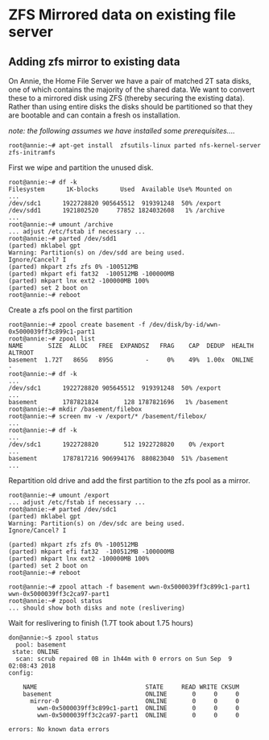 <!-- ZFSMirroredFromExisting, Version: 1, Modified: 2018/12/02, Author: trac -->
# ZFS Mirrored data on existing file server
## Adding zfs mirror to existing data
On Annie, the Home File Server we have a pair of matched 2T sata disks, one of which contains the majority of the shared data. We want to convert these to a mirrored disk using  ZFS  (thereby securing the existing data). Rather than using entire disks the disks should be partitioned so that they are bootable and can contain a fresh os installation.

_note: the following assumes we have installed some prerequisites...._
	
	root@annie:~# apt-get install  zfsutils-linux parted nfs-kernel-server zfs-initramfs 
	
First we wipe and partition the unused disk.
	
	root@annie:~# df -k
	Filesystem      1K-blocks      Used  Available Use% Mounted on
	...
	/dev/sdc1      1922728820 905645512  919391248  50% /export
	/dev/sdd1      1921802520     77852 1824032608   1% /archive
	...
	root@annie:~# umount /archive
	... adjust /etc/fstab if necessary ...
	root@annie:~# parted /dev/sdd1
	(parted) mklabel gpt                                                    
	Warning: Partition(s) on /dev/sdd are being used.
	Ignore/Cancel? I                                                          
	(parted) mkpart zfs zfs 0% -100512MB
	(parted) mkpart efi fat32  -100512MB -100000MB
	(parted) mkpart lnx ext2 -100000MB 100%                                   
	(parted) set 2 boot on            
	root@annie:~# reboot                                 
	
Create a zfs pool on the first partition
	
	root@annie:~# zpool create basement -f /dev/disk/by-id/wwn-0x5000039ff3c899c1-part1
	root@annie:~# zpool list
	NAME       SIZE  ALLOC   FREE  EXPANDSZ   FRAG    CAP  DEDUP  HEALTH  ALTROOT
	basement  1.72T   865G   895G         -     0%    49%  1.00x  ONLINE  -
	root@annie:~# df -k
	...
	/dev/sdc1      1922728820 905645512  919391248  50% /export
	...
	basement       1787821824       128 1787821696   1% /basement
	root@annie:~# mkdir /basement/filebox
	root@annie:~# screen mv -v /export/* /basement/filebox/
	...
	root@annie:~# df -k
	...
	/dev/sdc1      1922728820       512 1922728820    0% /export
	...
	basement       1787817216 906994176  880823040  51% /basement
	...
	
Repartition old drive and add the first partition to  the zfs pool as a mirror.
	
	root@annie:~# umount /export
	... adjust /etc/fstab if necessary ...
	root@annie:~# parted /dev/sdc1
	(parted) mklabel gpt                                                    
	Warning: Partition(s) on /dev/sdc are being used.                                  
	Ignore/Cancel? I                                                          
	
	(parted) mkpart zfs zfs 0% -100512MB
	(parted) mkpart efi fat32  -100512MB -100000MB
	(parted) mkpart lnx ext2 -100000MB 100%                                   
	(parted) set 2 boot on            
	root@annie:~# reboot                                 
	
	root@annie:~# zpool attach -f basement wwn-0x5000039ff3c899c1-part1 wwn-0x5000039ff3c2ca97-part1
	root@annie:~# zpool status 
	... should show both disks and note (reslivering)
	
Wait for reslivering to finish (1.7T took about 1.75 hours)
	
	don@annie:~$ zpool status
	  pool: basement
	 state: ONLINE
	  scan: scrub repaired 0B in 1h44m with 0 errors on Sun Sep  9 02:08:43 2018
	config:
	
		NAME                              STATE     READ WRITE CKSUM
		basement                          ONLINE       0     0     0
		  mirror-0                        ONLINE       0     0     0
		    wwn-0x5000039ff3c899c1-part1  ONLINE       0     0     0
		    wwn-0x5000039ff3c2ca97-part1  ONLINE       0     0     0
	
	errors: No known data errors
	
